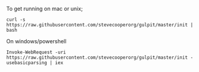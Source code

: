 To get running on mac or unix;

    curl -s https://raw.githubusercontent.com/stevecooperorg/gulpit/master/init | bash

On windows/powershell

    Invoke-WebRequest -uri https://raw.githubusercontent.com/stevecooperorg/gulpit/master/init -usebasicparsing | iex